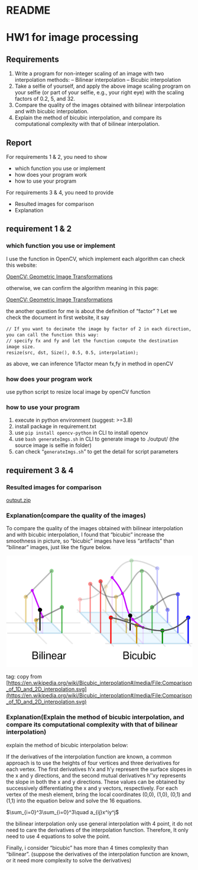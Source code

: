 # README

# HW1 for image processing

## Requirements

1. Write a program for non-integer scaling of an image with two interpolation methods: – Bilinear interpolation – Bicubic interpolation
2. Take a selfie of yourself, and apply the above image scaling program on your selfie (or part of your selfie, e.g., your right eye) with the scaling factors of 0.2, 5, and 32.
3. Compare the quality of the images obtained with bilinear interpolation and with bicubic interpolation.
4. Explain the method of bicubic interpolation, and compare its computational complexity with that of bilinear interpolation.

## Report

For requirements 1 & 2, you need to show

- which function you use or implement
- how does your program work
- how to use your program

For requirements 3 & 4, you need to provide

- Resulted images for comparison
- Explanation

## requirement 1 & 2

### which function you use or implement

I use the function in OpenCV, which implement each algorithm can check this website:

[OpenCV: Geometric Image Transformations](https://docs.opencv.org/4.6.0/da/d54/group__imgproc__transform.html#ga47a974309e9102f5f08231edc7e7529d)

otherwise, we can confirm the algorithm meaning in this page:

[OpenCV: Geometric Image Transformations](https://docs.opencv.org/4.6.0/da/d54/group__imgproc__transform.html#ga5bb5a1fea74ea38e1a5445ca803ff121)

the another question for me is about the definition of “factor” ? Let we check the document in first website, it say

```
// If you want to decimate the image by factor of 2 in each direction, you can call the function this way:
// specify fx and fy and let the function compute the destination image size.
resize(src, dst, Size(), 0.5, 0.5, interpolation);
```

as above, we can inference 1/factor mean fx,fy in method in openCV

### how does your program work

use python script to resize local image by openCV function

### how to use your program

1. execute in python environment (suggest: >=3.8)
2. install package in requirement.txt
3. use `pip install opencv-python` in CLI to install opencv
4. use `bash generateImgs.sh` in CLI to generate image to ./output/ (the source image is selfie in folder)
5. can check “`generateImgs.sh`” to get the detail for script parameters

## requirement 3 & 4

### Resulted images for comparison

[output.zip](https://drive.google.com/file/d/15NGzyNMf_3kCZwDEGnA2_Gn8D92Cs-cZ/view?usp=sharing)

### Explanation(compare the quality of the images)

To compare the quality of the images obtained with bilinear interpolation and with bicubic interpolation, I found that “bicubic” increase the smoothness in picture, so “bicubic” images have less “artifacts” than “bilinear” images, just like the figure below.

![Untitled](READMEimage/Untitled.png)

tag: copy from [https://en.wikipedia.org/wiki/Bicubic_interpolation#/media/File:Comparison_of_1D_and_2D_interpolation.svg](https://en.wikipedia.org/wiki/Bicubic_interpolation#/media/File:Comparison_of_1D_and_2D_interpolation.svg)

### Explanation(Explain the method of bicubic interpolation, and compare its computational complexity with that of bilinear interpolation)

explain the method of bicubic interpolation below:

If the derivatives of the interpolation function are known, a common approach is to use the heights of four vertices and three derivatives for each vertex. The first derivatives h’x and h’y represent the surface slopes in the x and y directions, and the second mutual derivatives h’’xy represents the slope in both the x and y directions. These values can be obtained by successively differentiating the x and y vectors, respectively. For each vertex of the mesh element, bring the local coordinates (0,0), (1,0), (0,1) and (1,1) into the equation below and solve the 16 equations.

$\sum_{i=0}^3\sum_{i=0}^3\quad a_{ij}x^iy^j$

the bilinear interpolation only use general interpolation with 4 point, it do not need to care the derivatives of the interpolation function. Therefore, It only need to use 4 equations to solve the point.

Finally, i consider “bicubic” has more than 4 times complexity than “bilinear”. (suppose the derivatives of the interpolation function are known, or it need more complexity to solve the derivatives)
